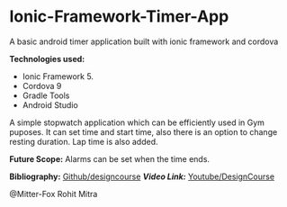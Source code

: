 # Ionic-Framework-Timer-App
A basic android timer application built with ionic framework and cordova

**Technologies used:**
- Ionic Framework 5.
- Cordova 9
- Gradle Tools
- Android Studio

A simple stopwatch application which can be efficiently used in Gym puposes. It can set time and start time, also there is an option to change resting duration. Lap time is also added.

**Future Scope:**
Alarms can be set when the time ends.

**Bibliography:** [Github/designcourse](https://github.com/designcourse/ionic-4-crash-course-project-restrr)
***Video Link:*** [Youtube/DesignCourse](https://www.youtube.com/watch?v=qTdwUpQRptc)

@Mitter-Fox
Rohit Mitra
